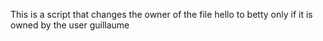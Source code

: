 This is a script that changes the owner of the file hello to betty only if it is owned by the user guillaume
